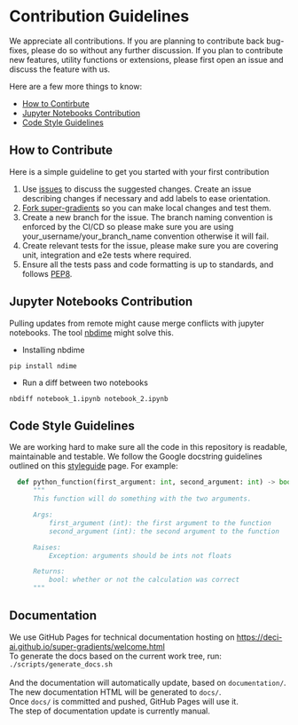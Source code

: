 # Contribution Guidelines

We appreciate all contributions. If you are planning to contribute back bug-fixes, please do so without any further discussion. If you plan to contribute new features, utility functions or extensions, please first open an issue and discuss the feature with us.

Here are a few more things to know:
- [How to Contirbute](#how-to-contribute)
- [Jupyter Notebooks Contribution](#jupyter-notebooks-contribution)
- [Code Style Guidelines](#code-style-guidelines)
    
## How to Contribute

Here is a simple guideline to get you started with your first contribution
1. Use [issues](https://github.com/Deci-AI/super-gradients/issues) to discuss the suggested changes. Create an issue describing changes if necessary and add labels to ease orientation.
1. [Fork super-gradients](https://help.github.com/articles/fork-a-repo/) so you can make local changes and test them.
1. Create a new branch for the issue. The branch naming convention is enforced by the CI/CD so please make sure you are using your_username/your_branch_name convention otherwise it will fail.
1. Create relevant tests for the issue, please make sure you are covering unit, integration and e2e tests where required.
1. Ensure all the tests pass and code formatting is up to standards, and follows [PEP8](https://www.python.org/dev/peps/pep-0008/).
<!--1. We use [pre-commit](https://pre-commit.com/) package to run our pre-commit hooks. Black formatter and flake8 linter will be ran on each commit. In order to set up pre-commit on your machine, follow the steps here, please note that you only need to run these steps the first time you use pre-commit for this project.)

    * Install pre-commit from pypi
   ```
    $ pip install pre-commit
   ```    
    * Set up pre-commit inside super-gradients repo which will create .git/hooks directory.
   ```
   $ pre-commit install
   ```
   ```
   $ git commit -m "message"
   ```
   
    * Each time you commit, git will run the pre-commit hooks (black and flake8 for now) on any python files that are getting committed and are part of the git index.  If black modifies/formats the file, or if flake8 finds any linting errors, the commit will not succeed. You will need to stage the file again if black changed the file, or fix the issues identified by flake8 and and stage it again.

    * To run pre-commit on all files just run
   ```
   $ pre-commit run --all-filessss
   ```
-->



## Jupyter Notebooks Contribution

Pulling updates from remote might cause merge conflicts with jupyter notebooks. The tool [nbdime](https://nbdime.readthedocs.io/en/latest/) might solve this.
* Installing nbdime
```
pip install ndime
```
* Run a diff between two notebooks
```
nbdiff notebook_1.ipynb notebook_2.ipynb
```

## Code Style Guidelines

We are working hard to make sure all the code in this repository is readable, maintainable and testable.
We follow the Google docstring guidelines outlined on this [styleguide](https://github.com/google/styleguide/blob/gh-pages/pyguide.md#38-comments-and-docstrings) page. For example:
```python
  def python_function(first_argument: int, second_argument: int) -> bool:
      """
      This function will do something with the two arguments.

      Args:
          first_argument (int): the first argument to the function
          second_argument (int): the second argument to the function

      Raises:
          Exception: arguments should be ints not floats

      Returns:
          bool: whether or not the calculation was correct
      """
```


## Documentation

We use  GitHub Pages for technical documentation hosting on https://deci-ai.github.io/super-gradients/welcome.html <br>
To generate the docs based on the current work tree, run: <br>
<code>./scripts/generate_docs.sh</code> <br><br>
And the documentation will automatically update, based on <code>documentation/</code>. <br>
The new documentation HTML will be generated to <code>docs/</code>. <br> 
Once <code>docs/</code> is committed and pushed, GitHub Pages will use it.<br>
The step of documentation update is currently manual.

